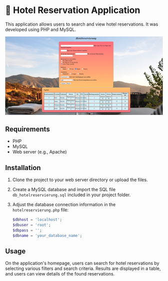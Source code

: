 # 🏨 Hotel Reservation Application

This application allows users to search and view hotel reservations. It was developed using PHP and MySQL.

![App Screenshot](screenshot.png)

## Requirements

- PHP 
- MySQL
- Web server (e.g., Apache)

## Installation

1. Clone the project to your web server directory or upload the files.
2. Create a MySQL database and import the SQL file `db_hotelreservierung.sql` included in your project folder.
3. Adjust the database connection information in the `hotelreservierung.php` file:

   ```php
   $dbhost = 'localhost';
   $dbuser = 'root';
   $dbpass = '';
   $dbname = 'your_database_name';

## Usage
On the application's homepage, users can search for hotel reservations by selecting various filters and search criteria.
Results are displayed in a table, and users can view details of the found reservations.
